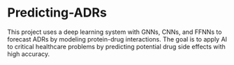 # Predicting-ADRs
This project uses a deep learning system with GNNs, CNNs, and FFNNs to forecast ADRs by modeling protein-drug interactions. The goal is to apply AI to critical healthcare problems by predicting potential drug side effects with high accuracy.
